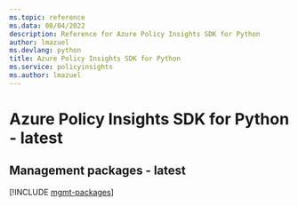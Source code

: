 ```yaml
---
ms.topic: reference
ms.data: 08/04/2022
description: Reference for Azure Policy Insights SDK for Python
author: lmazuel
ms.devlang: python
title: Azure Policy Insights SDK for Python
ms.service: policyinsights
ms.author: lmazuel
---
```

# Azure Policy Insights SDK for Python - latest

## Management packages - latest
[!INCLUDE [mgmt-packages](policy-insights-mgmt-index.md)]
